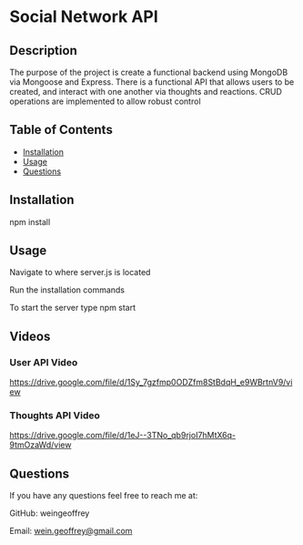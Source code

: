 # Social Network API

## Description

The purpose of the project is create a functional backend using MongoDB via Mongoose and Express. There is a functional API that allows users to be created, and interact with one another via thoughts and reactions. CRUD operations are implemented to allow robust control

## Table of Contents

* [Installation](#installation)
* [Usage](#usage)
* [Questions](#questions)

## Installation
npm install

## Usage
Navigate to where server.js is located

Run the installation commands

To start the server type npm start

## Videos
### User API Video
https://drive.google.com/file/d/1Sy_7gzfmp0ODZfm8StBdqH_e9WBrtnV9/view

### Thoughts API Video
https://drive.google.com/file/d/1eJ--3TNo_qb9rjoI7hMtX6q-9tmOzaWd/view

## Questions

If you have any questions feel free to reach me at:

GitHub: weingeoffrey

Email: wein.geoffrey@gmail.com

